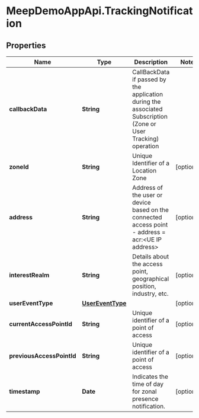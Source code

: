 # MeepDemoAppApi.TrackingNotification

## Properties
Name | Type | Description | Notes
------------ | ------------- | ------------- | -------------
**callbackData** | **String** | CallBackData if passed by the application during the associated Subscription (Zone or User Tracking) operation | 
**zoneId** | **String** | Unique Identifier of a Location Zone | [optional] 
**address** | **String** | Address of the user or device based on the connected access point - address &#x3D; acr:&lt;UE IP address&gt; | [optional] 
**interestRealm** | **String** | Details about the access point, geographical position, industry, etc. | [optional] 
**userEventType** | [**UserEventType**](UserEventType.md) |  | [optional] 
**currentAccessPointId** | **String** | Unique identifier of a point of access | [optional] 
**previousAccessPointId** | **String** | Unique identifier of a point of access | [optional] 
**timestamp** | **Date** | Indicates the time of day for zonal presence notification. | [optional] 


